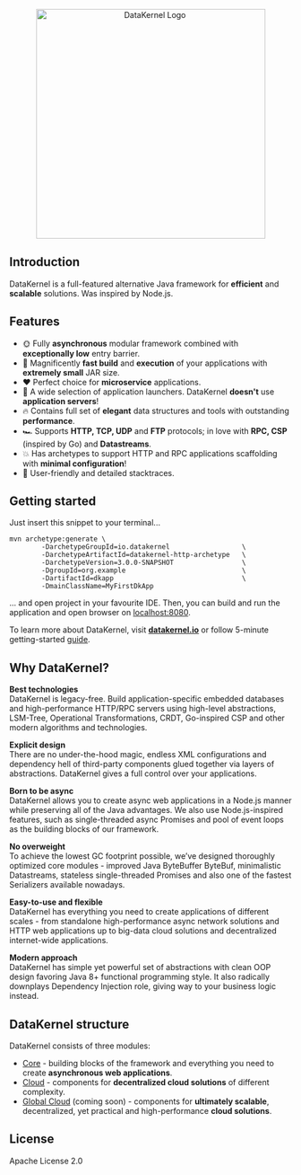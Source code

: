 <p align="center">
  <a href="https://datakernel.io" target="_blank">
    <img alt="DataKernel Logo" src="http://datakernel.io/static/images/logo-icon.png" width="409">
  </a>
</p>

## Introduction

DataKernel is a full-featured alternative Java framework for **efficient** and **scalable** solutions.
Was inspired by Node.js.

## Features

- 🌞 Fully **asynchronous** modular framework combined with **exceptionally low** entry barrier.
- 🚀 Magnificently **fast build** and **execution** of your applications with **extremely small** JAR size.
- ❤️  Perfect choice for **microservice** applications.
- 📗 A wide selection of application launchers. DataKernel **doesn't** use **application servers**!
- 🔥 Contains full set of **elegant** data structures and tools with outstanding **performance**.
- 🏎 Supports **HTTP, TCP, UDP** and **FTP** protocols; in love with **RPC, CSP** (inspired by Go) and **Datastreams**.
- 💥 Has archetypes to support HTTP and RPC applications scaffolding with **minimal configuration**!
- 🚨 User-friendly and detailed stacktraces.

## Getting started

Just insert this snippet to your terminal...

```
mvn archetype:generate \
        -DarchetypeGroupId=io.datakernel                  \
        -DarchetypeArtifactId=datakernel-http-archetype   \
        -DarchetypeVersion=3.0.0-SNAPSHOT                 \
        -DgroupId=org.example                             \
        -DartifactId=dkapp                                \
        -DmainClassName=MyFirstDkApp 
```

... and open project in your favourite IDE. Then, you can build and run the application and open browser on [localhost:8080](http://localhost:8080). 

To learn more about DataKernel, visit [**datakernel.io**](https://datakernel.io) or follow 5-minute getting-started [guide](https://datakernel.io/docs/core/tutorials/getting-started). 

## Why DataKernel?

**Best technologies**  
DataKernel is legacy-free. Build application-specific embedded databases and high-performance HTTP/RPC servers using high-level abstractions, LSM-Tree, Operational Transformations, CRDT, Go-inspired CSP and other modern algorithms and technologies.

**Explicit design**  
There are no under-the-hood magic, endless XML configurations and dependency hell of third-party components glued together via layers of abstractions. DataKernel gives a full control over your applications.

**Born to be async**  
DataKernel allows you to create async web applications in a Node.js manner while preserving all of the Java advantages. We also use Node.js-inspired features, such as single-threaded async Promises and pool of event loops as the building blocks of our framework.

**No overweight**  
To achieve the lowest GC footprint possible, we’ve designed thoroughly optimized core modules - improved Java ByteBuffer ByteBuf, minimalistic Datastreams, stateless single-threaded Promises and also one of the fastest Serializers available nowadays.

**Easy-to-use and flexible**  
DataKernel has everything you need to create applications of different scales - from standalone high-performance async network solutions and HTTP web applications up to big-data cloud solutions and decentralized internet-wide applications.

**Modern approach**  
DataKernel has simple yet powerful set of abstractions with clean OOP design favoring Java 8+ functional programming style. It also radically downplays Dependency Injection role, giving way to your business logic instead.

## DataKernel structure

DataKernel consists of three modules:
 * [Core](https://datakernel.io/docs/core/) - building blocks of the framework and everything you need to create **asynchronous web applications**.
 * [Cloud](https://datakernel.io/docs/cloud/) - components for **decentralized cloud solutions** of different complexity.
 * [Global Cloud](https://datakernel.io/docs/global-cloud/) (coming soon) - components for **ultimately scalable**, decentralized, yet practical and high-performance **cloud solutions**.

## License
Apache License 2.0